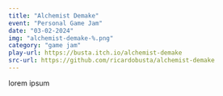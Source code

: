 ```yaml
---
title: "Alchemist Demake"
event: "Personal Game Jam"
date: "03-02-2024"
img: "alchemist-demake-%.png"
category: "game jam"
play-url: https://busta.itch.io/alchemist-demake
src-url: https://github.com/ricardobusta/alchemist-demake
---
```

lorem ipsum